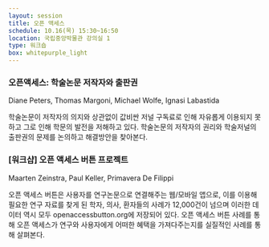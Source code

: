 ```yaml
---
layout: session
title: 오픈 액세스
schedule: 10.16(목) 15:30~16:50
location: 국립중앙박물관 강의실 1
type: 워크숍
box: whitepurple_light
---
```


### 오픈액세스: 학술논문 저작자와 출판권

Diane Peters, Thomas Margoni, Michael Wolfe, Ignasi Labastida

학술논문이 저작자의 의지와 상관없이 값비싼 저널 구독료로 인해 자유롭게 이용되지 못하고 그로 인해 학문의 발전을 저해하고 있다. 학술논문의 저작자의 권리와 학술저널의 출판권의 문제를 논의하고 해결방안을 찾아본다.


### [워크샵] 오픈 액세스 버튼 프로젝트

Maarten Zeinstra, Paul Keller, Primavera De Filippi

오픈 액세스 버튼은 사용자를 연구논문으로 연결해주는 웹/모바일 앱으로, 이를 이용해 필요한 연구 자료를 찾게 된 학자, 의사, 환자들의 사례가 12,000건이 넘으며 이러한 데이터 역시 모두 openaccessbutton.org에 저장되어 있다. 오픈 액세스 버튼 사례를 통해 오픈 액세스가 연구와 사용자에게 어떠한 혜택을 가져다주는지를 실질적인 사례를 통해 살펴본다.

